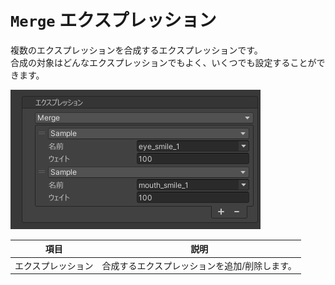 # `Merge` エクスプレッション
複数のエクスプレッションを合成するエクスプレッションです。  
合成の対象はどんなエクスプレッションでもよく、いくつでも設定することができます。

![Merge エクスプレッション](../../images/references/expressions/merge-expression/merge-expression.png)

| 項目 | 説明 |
| --- | --- |
| エクスプレッション | 合成するエクスプレッションを追加/削除します。 |
